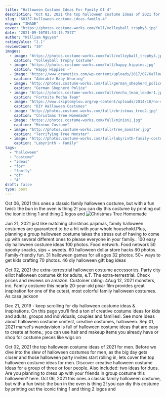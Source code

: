 ```yaml
---
title: "Halloween Costume Ideas For Family Of 4"
description: "Oct 02, 2021 the top halloween costume ideas of 2021 for men. Before we dive into the slew of halloween costumes for men, as the big day gets closer and those halloween party invites start rolling in, lets cover the top halloween costume ideas for men"
slug: "60137-halloween-costume-ideas-family-4"
engine: "IMAGE"
cover: "https://photos.costume-works.com/full/volleyball_trophy3.jpg"
date: "2021-09-16T01:53:15.757Z"
author: "William Nguyen"
ratingValue: "2.1"
reviewCount: "30"
images:
  - image: "https://photos.costume-works.com/full/volleyball_trophy3.jpg"
    caption: "Volleyball Trophy Costume"
  - image: "https://photos.costume-works.com/full/happy_hippies.jpg"
    caption: "Happy Hippies -"
  - image: "https://www.gravetics.com/wp-content/uploads/2017/07/Halloween-Costume-Crochet-Black-and-Orange-Dress.jpg"
    caption: "Adorable Baby Wearing"
  - image: "http://photos.costume-works.com/full/german_shepherd_police_dog4.jpg"
    caption: "German Shepherd Police"
  - image: "https://photos.costume-works.com/full/mecha_team_leader1.jpg"
    caption: "Fortnite Mecha Team"
  - image: "https://www.skiptomylou.org/wp-content/uploads/2014/10/no-sew-witch-costume-skiptomylou-2.jpg"
    caption: "DIY Halloween Costumes"
  - image: "http://photos.costume-works.com/full/christmas_tree2.jpg"
    caption: "Christmas Tree Homemade"
  - image: "https://photos.costume-works.com/full/minion1.jpg"
    caption: "Minion Costume"
  - image: "http://photos.costume-works.com/full/tree_monster.jpg"
    caption: "Terrifying Tree Monster"
  - image: "http://photos.costume-works.com/full/labyrinth-family-costume-5.jpg"
    caption: "Labyrinth - Family"
tags:
  - "halloween"
  - "costume"
  - "ideas"
  - "for"
  - "family"
  - "of"
  - "4"
draft: false
type: post
---
```


Oct 06, 2021 this ones a classic family halloween costume, but with a fun twist: the bun in the oven is thing 2! you can diy this costume by printing out the iconic thing 1 and thing 2 logos and
![Christmas Tree Homemade](http://photos.costume-works.com/full/christmas_tree2.jpg "Christmas Tree Homemade")

Jun 21, 2021 just like matching christmas pajamas, family halloween costumes are guaranteed to be a hit with your whole household.Plus, planning a group halloween costume takes the stress out of having to come up with several different ones to please everyone in your family.. 100 easy diy halloween costume ideas 100 photos. Food network. Food network 50 spooky snacks, sips + sweets. 60 halloween dollar store hacks 60 photos.  Family-friendly fun. 31 halloween games for all ages 32 photos. 50+ ways to get kids crafting 70 photos. 46 diy halloween gift bag ideas
<!--inArticleAds-->

<!--galleryOne-->

Oct 02, 2021 the extra-terrestrial halloween costume accessories. Party city elliot halloween costume kit for adults, e.T. The extra-terrestrial. Check prices and reviews on amazon. Customer rating: 4Aug 12, 2021 monsters, inc. Family costume this nearly 20-year-old pixar film provides great inspiration for one of the cutest, most colorful family halloween costumes. As casa jackson
<!--inArticleAds-->

<!--galleryTwo-->

Dec 21, 2019 - keep scrolling for diy halloween costume ideas & inspirations. On this page you'll find a ton of creative costume ideas for kids and adults, groups and individuals, couples and families!. See more ideas about halloween costume contest, creative costumes, halloween. Sep 01, 2021 marvel's wandavision is full of halloween costume ideas that are easy to create at home.; you can use hair and makeup items you already have or shop for costume pieces like wigs on
<!--galleryThree-->

Oct 02, 2021 the top halloween costume ideas of 2021 for men. Before we dive into the slew of halloween costumes for men, as the big day gets closer and those halloween party invites start rolling in, lets cover the top halloween costume ideas for men. Discover creative halloween costume ideas for a group of three or four people. Also included: two ideas for duos. Are you planning to dress up with your friends in group costume this halloween? here. Oct 06, 2021 this ones a classic family halloween costume, but with a fun twist: the bun in the oven is thing 2! you can diy this costume by printing out the iconic thing 1 and thing 2 logos and
